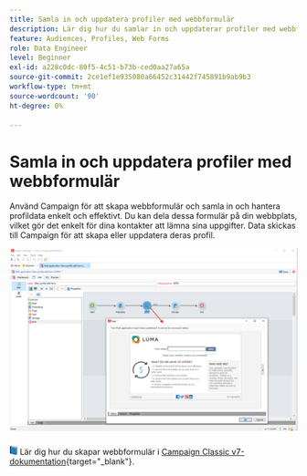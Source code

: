 ```yaml
---
title: Samla in och uppdatera profiler med webbformulär
description: Lär dig hur du samlar in och uppdaterar profiler med webbformulär
feature: Audiences, Profiles, Web Forms
role: Data Engineer
level: Beginner
exl-id: a228c0dc-80f5-4c51-b73b-ced0aa27a65a
source-git-commit: 2ce1ef1e935080a66452c31442f745891b9ab9b3
workflow-type: tm+mt
source-wordcount: '90'
ht-degree: 0%

---
```


# Samla in och uppdatera profiler med webbformulär

Använd Campaign för att skapa webbformulär och samla in och hantera profildata enkelt och effektivt. Du kan dela dessa formulär på din webbplats, vilket gör det enkelt för dina kontakter att lämna sina uppgifter. Data skickas till Campaign för att skapa eller uppdatera deras profil.

![](assets/web-form-page.png)

![](../assets/do-not-localize/book.png) Lär dig hur du skapar webbformulär i [Campaign Classic v7-dokumentation](https://experienceleague.adobe.com/docs/campaign-classic/using/designing-content/web-forms/about-web-forms.html){target=&quot;_blank&quot;}.
